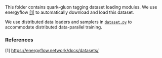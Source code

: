 
This folder contains quark-gluon tagging dataset loading modules. We use energyflow [[1]](https://energyflow.network/docs/datasets/) to automatically download and load this dataset. 

We use distributed data loaders and samplers in [`dataset.py`](./dataset.py) to accommodate distributed data-parallel training.

### References
[1] https://energyflow.network/docs/datasets/